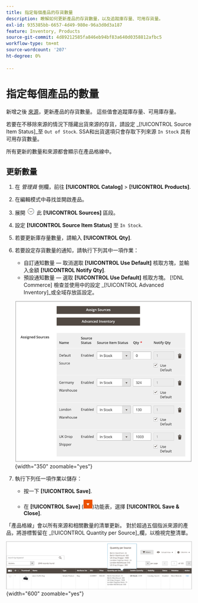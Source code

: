 ```yaml
---
title: 指定每個產品的存貨數量
description: 瞭解如何更新產品的存貨數量，以及追蹤庫存量、可用存貨量。
exl-id: 935385bb-6657-4d49-980e-96a3d0d3a187
feature: Inventory, Products
source-git-commit: 4d89212585fa846eb94bf83a640d0358812afbc5
workflow-type: tm+mt
source-wordcount: '207'
ht-degree: 0%

---
```


# 指定每個產品的數量

新增之後 [來源](sources-assign-per-product.md)，更新產品的存貨數量。 這些值會追蹤庫存量、可用庫存量。

若要在不移除來源的情況下隱藏出貨來源的存貨，請設定 _[!UICONTROL Source Item Status]_至 `Out of Stock`. SSA和出貨選項只會存取下列來源 `In Stock` 具有可用存貨數量。

所有更新的數量和來源都會顯示在產品格線中。

## 更新數量

1. 在 _管理員_ 側欄，前往 **[!UICONTROL Catalog]** > **[!UICONTROL Products]**.

1. 在編輯模式中尋找並開啟產品。

1. 展開 ![展開選擇器](../assets/icon-display-expand.png) 此 **[!UICONTROL Sources]** 區段。

1. 設定 **[!UICONTROL Source Item Status]** 至 `In Stock`.

1. 若要更新庫存量數量，請輸入 **[!UICONTROL Qty]**.

1. 若要設定存貨數量的通知，請執行下列其中一項作業：

   - 自訂通知數量 — 取消選取 **[!UICONTROL Use Default]** 核取方塊，並輸入金額 **[!UICONTROL Notify Qty]**.
   - 預設通知數量 — 選取 **[!UICONTROL Use Default]** 核取方塊。 [!DNL Commerce] 檢查並使用中的設定 _[!UICONTROL Advanced Inventory]_或全域存放區設定。

   ![更新每個來源的產品數量](assets/inventory-product-quantity-edit.png){width="350" zoomable="yes"}

1. 執行下列任一項作業以儲存：

   - 按一下 **[!UICONTROL Save]**.

   - 在 **[!UICONTROL Save]** (![選單箭頭](../assets/icon-menu-down-arrow-red.png))功能表，選擇 **[!UICONTROL Save & Close]**.


「產品格線」會以所有來源和相關數量的清單更新。 對於超過五個指派來源的產品，將游標暫留在 _[!UICONTROL Quantity per Source]_欄，以檢視完整清單。

![每個來源的產品數量](assets/inventory-product-quantity.png){width="600" zoomable="yes"}
